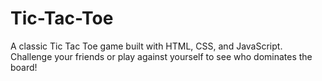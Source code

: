 # Tic-Tac-Toe
A classic Tic Tac Toe game built with HTML, CSS, and JavaScript. Challenge your friends or play against yourself to see who dominates the board!
